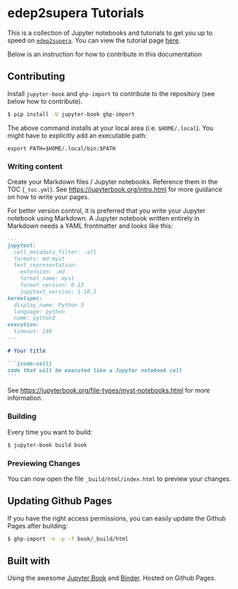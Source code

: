 # edep2supera Tutorials

This is a collection of Jupyter notebooks and tutorials to get you up to speed on [`edep2supera`](https://github.com/DeepLearnPhysics/edep2supera). You can view the tutorial page [here](https://deeplearnphysics.org/edep2supera_tutorials/).

Below is an instruction for how to contribute in this documentation

## Contributing

Install `jupyter-book` and `ghp-import` to contribute to the repository (see below how to contribute). 

```bash
$ pip install -U jupyter-book ghp-import
```

The above command installs at your local area (i.e. `$HOME/.local`). You might have to explicitly add an executable path:
```
export PATH=$HOME/.local/bin:$PATH
```

### Writing content
Create your Markdown files / Jupyter notebooks. Reference them in the TOC (`_toc.yml`). 
See https://jupyterbook.org/intro.html for more guidance on how to write your pages.

For better version control, it is preferred that you write your Jupyter notebook using 
Markdown. A Jupyter notebook written entirely in Markdown needs a YAML frontmatter and looks like this:

````md
---
jupytext:
  cell_metadata_filter: -all
  formats: md:myst
  text_representation:
    extension: .md
    format_name: myst
    format_version: 0.13
    jupytext_version: 1.10.3
kernelspec:
  display_name: Python 3
  language: python
  name: python3
execution:
  timeout: 240
---

# Your title

```{code-cell}
code that will be executed like a Jupyter notebook cell
```

````

See https://jupyterbook.org/file-types/myst-notebooks.html for more information.

### Building
Every time you want to build:

```bash
$ jupyter-book build book
```

### Previewing Changes

You can now open the file `_build/html/index.html` to preview your changes.

## Updating Github Pages

If you have the right access permissions, you can easily update the Github Pages after building:

```bash
$ ghp-import -n -p -f book/_build/html
```

## Built with
Using the awesome [Jupyter Book](https://jupyterbook.org/) and [Binder](https://mybinder.readthedocs.io/). Hosted on Github Pages.
